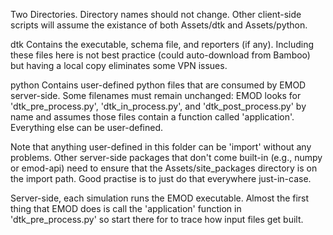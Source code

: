 Two Directories. Directory names should not change. Other client-side scripts
will assume the existance of both Assets/dtk and Assets/python.



dtk
   Contains the executable, schema file, and reporters (if any). Including
   these files here is not best practice (could auto-download from Bamboo)
   but having a local copy eliminates some VPN issues.



python
   Contains user-defined python files that are consumed by EMOD server-side.
   Some filenames must remain unchanged: EMOD looks for 'dtk_pre_process.py',
   'dtk_in_process.py', and 'dtk_post_process.py' by name and assumes those
   files contain a function called 'application'. Everything else can be 
   user-defined.

   Note that anything user-defined in this folder can be 'import' without any
   problems. Other server-side packages that don't come built-in (e.g., numpy
   or emod-api) need to ensure that the Assets/site_packages directory is on
   the import path. Good practise is to just do that everywhere just-in-case.



Server-side, each simulation runs the EMOD executable. Almost the first thing
that EMOD does is call the 'application' function in 'dtk_pre_process.py' so
start there for to trace how input files get built.